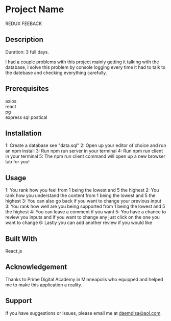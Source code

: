 # Project Name
 REDUX FEEBACK

## Description
Duration: 3 full days.

I had a couple problems with this project mainly getting it talking with the database, I solve this problem by console logging every time it had to talk to the datebase and checking everything carefully.

## Prerequisites
axios   
react   
pg  
express 
sql postical    

## Installation
1: Create a database see "data.sql" 
2: Open up your editor of choice and run an npm install 
3: Run npm run server in your terminal
4: Run npm run client in your terminal
5: The npm run client command will open up a new browser tab for you!

## Usage
1: You rank how you feel from 1 being the lowest and 5 the highest
2: You rank how you understand the content from 1 being the lowest and 5 the highest
3: You can also go back if you want to change your previous input
3: You rank how well are you being supported from 1 being the lowest and 5 the highest
4: You can leave a comment if you want
5: You have a chance to review you inputs and if you want to change any just click on the one you want to change
6: Lastly you can add another review if you would like

## Built With
React.js


## Acknowledgement
Thanks to Prime Digital Academy in Minneapolis who equipped and helped me to make this application a reality.

## Support
If you have suggestions or issues, please email me at daemdisa@aol.com